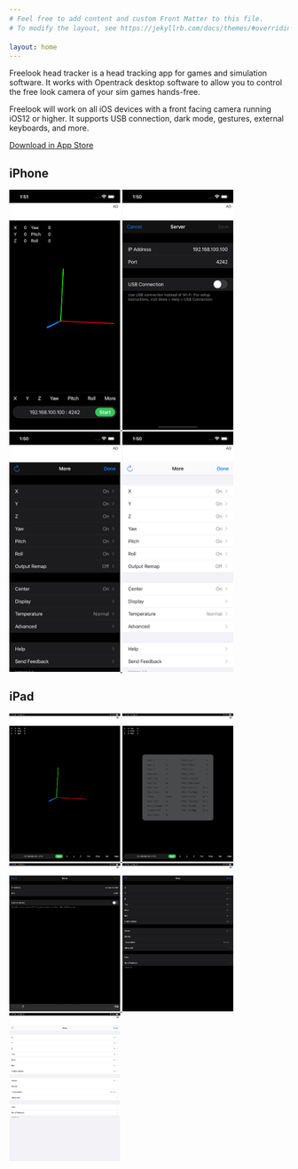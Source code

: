 ```yaml
---
# Feel free to add content and custom Front Matter to this file.
# To modify the layout, see https://jekyllrb.com/docs/themes/#overriding-theme-defaults

layout: home
---
```


Freelook head tracker is a head tracking app for games and simulation software. It works with Opentrack desktop software to allow you to control the free look camera of your sim games hands-free.

Freelook will work on all iOS devices with a front facing camera running iOS12 or higher. It supports USB connection, dark mode, gestures, external keyboards, and more.

[Download in App Store](https://apps.apple.com/us/app/freelook-head-tracker/id1568984664)

## iPhone

<a href="/assets/screenshots/iphone_01.png">
    <img src="/assets/screenshots/iphone_01.png" width="200">
</a>
<a href="/assets/screenshots/iphone_02.png">
    <img src="/assets/screenshots/iphone_02.png" width="200">
</a>
<a href="/assets/screenshots/iphone_03.png">
    <img src="/assets/screenshots/iphone_03.png" width="200">
</a>
<a href="/assets/screenshots/iphone_04.png">
    <img src="/assets/screenshots/iphone_04.png" width="200">
</a>

## iPad

<a href="/assets/screenshots/ipad_01.png">
    <img src="/assets/screenshots/ipad_01.png" width="200">
</a>
<a href="/assets/screenshots/ipad_02.png">
    <img src="/assets/screenshots/ipad_02.png" width="200">
</a>
<a href="/assets/screenshots/ipad_03.png">
    <img src="/assets/screenshots/ipad_03.png" width="200">
</a>
<a href="/assets/screenshots/ipad_04.png">
    <img src="/assets/screenshots/ipad_04.png" width="200">
</a>
<a href="/assets/screenshots/ipad_05.png">
    <img src="/assets/screenshots/ipad_05.png" width="200">
</a>
